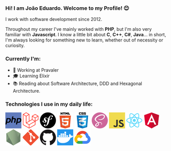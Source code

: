 ### Hi! I am João Eduardo. Welcome to my Profile! 😊

I work with software development since 2012.

Throughout my career I've mainly worked with **PHP**, but I'm also very familiar with **Javascript**. I know a little bit about **C**, **C++**, **C#**, **Java**... in short, I'm always looking for something new to learn, whether out of necessity or curiosity.

### Currently I'm:

- 👔 Working at Pravaler
- 🎓 Learning Elixir
- 📚 Reading about Software Architecture, DDD and Hexagonal Architecture.

### Technologies I use in my daily life:

![PHP](./images/php.png)
![Laravel](./images/laravel.png)
![Symfony](./images/symfony.png)
![HTML 5](./images/html5.png)
![CSS 3](./images/css3.png)
![SASS](./images/sass.png)
![JS](./images/js.png)
![React](./images/react.png)
![Angular](./images/angular.png)
![Node](./images/node.png)
![Git](./images/git.png)
![Github](./images/github.png)
![Docker](./images/docker.png)
![GCP](./images/gcp.png)
